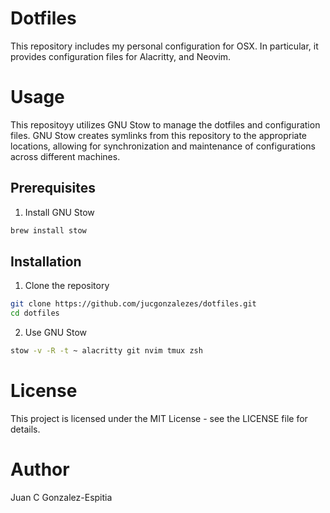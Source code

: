 # Dotfiles

This repository includes my personal configuration for OSX. In
particular, it provides configuration files for Alacritty, and Neovim.

# Usage

This repositoyy utilizes GNU Stow to manage the dotfiles and configuration
files. GNU Stow creates symlinks from this repository to the appropriate
locations, allowing for synchronization and maintenance of configurations
across different machines.

## Prerequisites

1. Install GNU Stow

```bash
brew install stow
```

## Installation

1. Clone the repository

```bash
git clone https://github.com/jucgonzalezes/dotfiles.git
cd dotfiles
```

2. Use GNU Stow

```bash
stow -v -R -t ~ alacritty git nvim tmux zsh
```

# License

This project is licensed under the MIT License - see the LICENSE file for details.

# Author

Juan C Gonzalez-Espitia
